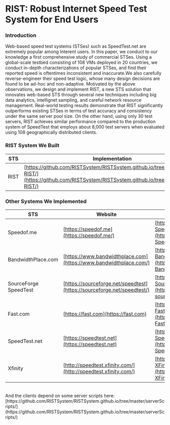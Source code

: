# RIST: Robust Internet Speed Test System for End Users
### Introduction
Web-based speed test systems (STSes) such as SpeedTest.net
are extremely popular among Interent users. In this paper,
we conduct to our knowledge a first comprehensive study of
commercial STSes. Using a global-scale testbed consisting
of 108 VMs deployed in 20 countries, we conduct in-depth
characterizations of popular STSes, and find their reported
speed is oftentimes inconsistent and inaccurate.We also carefully
reverse-engineer their speed test logic, whose many
design decisions are found to be ad-hoc and non-adaptive.
Motivated by the above observations, we design and implement
RIST, a new STS solution that innovates web-based
STS through several new techniques including big data analytics,
intellignet sampling, and careful network resource
management. Real-world testing results demonstrate that
RIST significantly outperforms existing STSes in terms of
test accuracy and consistency under the same server pool
size. On the other hand, using only 30 test servers, RIST
achieves similar performance compared to the production
system of SpeedTest that employs about 8,000 test servers
when evaluated using 108 geographically distributed clients.
<br/>
### RIST System We Built

|STS|Implementation|
|------|------|
|RIST|[https://github.com/RISTSystem/RISTSystem.github.io/tree/master/client-RIST/](https://github.com/RISTSystem/RISTSystem.github.io/tree/master/client-RIST/)|

### Other Systems We Implemented

|STS|Website|Our Implementation|
|------|------|------|
|Speedof.me|[https://speedof.me](https://speedof.me/)|[https://github.com/RISTSystem/RISTSystem.github.io/tree/master/client-Speedof.me/](https://github.com/RISTSystem/RISTsystem.github.io/tree/master/client-Speedof.me/)|
|BandwidthPlace.com|[https://www.bandwidthplace.com](https://www.bandwidthplace.com/)|[https://github.com/RISTSystem/RISTsystem.github.io/tree/master/client-BandwidthPlace](https://github.com/RISTSystem/RISTSystem.github.io/tree/master/client-BandwidthPlace/)|
|SourceForge SpeedTest|[https://sourceforge.net/speedtest](https://sourceforge.net/speedtest/)|[https://github.com/RISTSystem/RISTSystem.github.io/tree/master/client-SourceForge/](https://github.com/RISTSystem/RISTSystem.github.io/tree/master/client-sourceforge/)|
|Fast.com|[https://fast.com](https://fast.com)|[https://github.com/RISTSystem/RISTsystem.github.io/tree/master/client-Fast.com/](https://github.com/RISTSystem/RISTSystem.github.io/tree/master/client-Fast.com/)|
|SpeedTest.net|[https://speedtest.net](https://speedtest.net)|[https://github.com/RISTSystem/RISTSystem.github.io/tree/master/client-SpeedTest/](https://github.com/RISTSystem/RISTSystem.github.io/tree/master/client-SpeedTest/)|
|Xfinity|[http://speedtest.xfinity.com/](http://speedtest.xfinity.com/)|[https://github.com/RISTSystem/RISTSystem.github.io/tree/master/client-XFinity/](https://github.com/RISTSystem/RISTSystem.github.io/tree/master/client-XFinity/)|

<br/>
And the clients depend on some server scripts here:<br/>
[https://github.com/RISTSystem/RISTSystem.github.io/tree/master/serverScripts/](https://github.com/RISTSystem/RISTSystem.github.io/tree/master/serverScripts/)
<br/>


